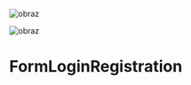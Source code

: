 ![obraz](https://github.com/Anoreks/FormLoginRegistration/assets/122519247/edf9cfc4-30fd-4ecf-83fd-84b9edebd5da)

![obraz](https://github.com/Anoreks/FormLoginRegistration/assets/122519247/201c6d5c-e4e2-4c70-91b9-3608261da6cc)
# FormLoginRegistration
